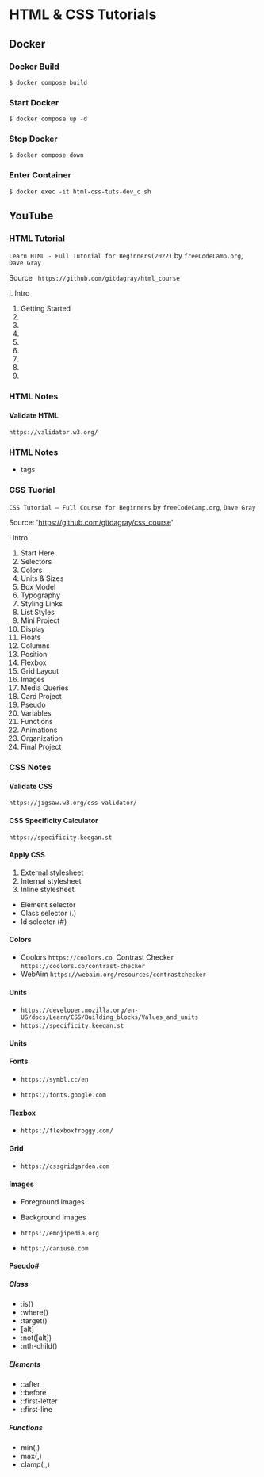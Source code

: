 # HTML & CSS Tutorials

## Docker

### Docker Build

`$ docker compose build`

### Start Docker

`$ docker compose up -d`

### Stop Docker

`$ docker compose down`

### Enter Container

`$ docker exec -it html-css-tuts-dev_c sh`

## YouTube

### HTML Tutorial

`Learn HTML - Full Tutorial for Beginners(2022)` by `freeCodeCamp.org`, `Dave Gray`

Source ` https://github.com/gitdagray/html_course`

i. Intro
1. Getting Started
2.
3.
4.
5.
6.
7.
8.
9.

### HTML Notes

#### Validate HTML

`https://validator.w3.org/`

### HTML Notes

* tags

### CSS Tuorial

`CSS Tutorial – Full Course for Beginners` by `freeCodeCamp.org`, `Dave Gray`

Source: 'https://github.com/gitdagray/css_course'

i  Intro
1. Start Here
2. Selectors
3. Colors
4. Units & Sizes
5. Box Model
6. Typography
7. Styling Links
8. List Styles
9. Mini Project
10. Display
11. Floats
12. Columns
13. Position
14. Flexbox
15. Grid Layout
16. Images
17. Media Queries
18. Card Project
19. Pseudo
20. Variables
21. Functions
22. Animations
23. Organization
24. Final Project

### CSS Notes

#### Validate CSS

`https://jigsaw.w3.org/css-validator/` 

#### CSS Specificity Calculator

`https://specificity.keegan.st`

#### Apply CSS

1. External stylesheet
2. Internal stylesheet
3. Inline stylesheet

* Element selector
* Class selector (.)
* Id selector (#)

#### Colors

* Coolors `https://coolors.co`, Contrast Checker `https://coolors.co/contrast-checker`
* WebAim `https://webaim.org/resources/contrastchecker`

#### Units

* `https://developer.mozilla.org/en-US/docs/Learn/CSS/Building_blocks/Values_and_units`
* `https://specificity.keegan.st`

#### Units

#### Fonts

* `https://symbl.cc/en`

* `https://fonts.google.com`

#### Flexbox

* `https://flexboxfroggy.com/`

#### Grid

* `https://cssgridgarden.com`

#### Images

* Foreground Images
* Background Images

* `https://emojipedia.org`
* `https://caniuse.com`

#### Pseudo#

##### Class
* :is()
* :where()
* :target()
* [alt]
* :not([alt])
* :nth-child()

##### Elements
* ::after
* ::before
* ::first-letter
* ::first-line

##### Functions

* min(,)
* max(,)
* clamp(,,)